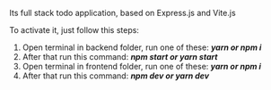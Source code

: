 Its full stack todo application, based on Express.js and Vite.js

To activate it, just follow this steps:

1. Open terminal in backend folder, run one of these: **_yarn or npm i_**
2. After that run this command: **_npm start or yarn start_**
3. Open terminal in frontend folder, run one of these: **_yarn or npm i_**
4. After that run this command: **_npm dev or yarn dev_**
